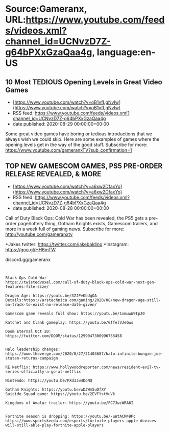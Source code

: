 # Source:Gameranx, URL:https://www.youtube.com/feeds/videos.xml?channel_id=UCNvzD7Z-g64bPXxGzaQaa4g, language:en-US

## 10 Most TEDIOUS Opening Levels in Great Video Games
 - [https://www.youtube.com/watch?v=oB1vfLgNvlw](https://www.youtube.com/watch?v=oB1vfLgNvlw)
 - RSS feed: https://www.youtube.com/feeds/videos.xml?channel_id=UCNvzD7Z-g64bPXxGzaQaa4g
 - date published: 2020-08-29 00:00:00+00:00

Some great video games have boring or tedious introductions that we always wish we could skip. Here are some examples of games where the opening levels get in the way of the good stuff.
Subscribe for more: https://www.youtube.com/gameranxTV?sub_confirmation=1

## TOP NEW GAMESCOM GAMES, PS5 PRE-ORDER RELEASE REVEALED, & MORE
 - [https://www.youtube.com/watch?v=a6xw2DfaxYo](https://www.youtube.com/watch?v=a6xw2DfaxYo)
 - RSS feed: https://www.youtube.com/feeds/videos.xml?channel_id=UCNvzD7Z-g64bPXxGzaQaa4g
 - date published: 2020-08-28 00:00:00+00:00

Call of Duty Black Ops: Cold War has been revealed, the PS5 gets a pre-order page/lottery thing, Gotham Knights exists, Gamescom trailers, and more in a week full of gaming news.
Subscribe for more: http://youtube.com/gameranxtv 

*Jakes twitter: https://twitter.com/jakebaldino 
*Instagram: https://goo.gl/HH6mTW 


 discord.gg/gameranx 




 ~~~~STORIES~~~~


Black Ops Cold War 
https://twistedvoxel.com/call-of-duty-black-ops-cold-war-next-gen-features-file-size/

Dragon Age: https://youtu.be/3ZJPvKbUgOA
Details:https://arstechnica.com/gaming/2020/08/new-dragon-age-still-on-track-to-exist-no-release-date-given/

Gamescom game reveals full show: https://youtu.be/1xmuwW9IpJ0

Ratchet and Clank gameplay: https://youtu.be/GffelVJeGws

Doom Eternal Oct 20: https://twitter.com/DOOM/status/1299047300996755458


Halo leadership changes:
https://www.theverge.com/2020/8/27/21403687/halo-infinite-bungie-joe-staten-returns-campaign

RE Netflix: https://www.hollywoodreporter.com/news/resident-evil-tv-series-officially-a-go-at-netflix

Nintendo: https://youtu.be/PXd3Jw4DoNQ

Gotham Knights: https://youtu.be/wDJWmSuDfXY
Suicide Squad game: https://youtu.be/2EVFYstVuVk

Kingdoms of Amalur trailer: https://youtu.be/FC7JwcWRA6I


Fortnite season is dropping: https://youtu.be/-uWtACM49Pc
https://www.sportskeeda.com/esports/fortnite-players-apple-devices-will-still-able-play-fortnite-apple-players

